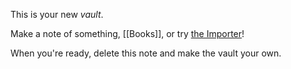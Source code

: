 This is your new *vault*.

Make a note of something, [[Books]], or try [the Importer](https://help.obsidian.md/Plugins/Importer)!

When you're ready, delete this note and make the vault your own.